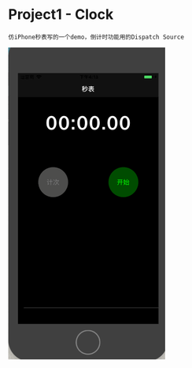 # Project1 - Clock
    仿iPhone秒表写的一个demo，倒计时功能用的Dispatch Source
![演示图](https://github.com/Yangjing2018/Project1/blob/master/Project1.gif)
